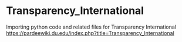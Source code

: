 # Transparency_International
Importing python code and related files for Transparency International https://pardeewiki.du.edu/index.php?title=Transparency_International

